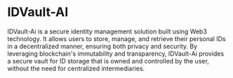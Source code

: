 # IDVault-AI
 IDVault-Ai is a secure identity management solution built using Web3 technology. It allows users to store, manage, and retrieve their personal IDs in a decentralized manner, ensuring both privacy and security. By leveraging blockchain's immutability and transparency, IDVault-Ai provides a secure vault for ID storage that is owned and controlled by the user, without the need for centralized intermediaries.
